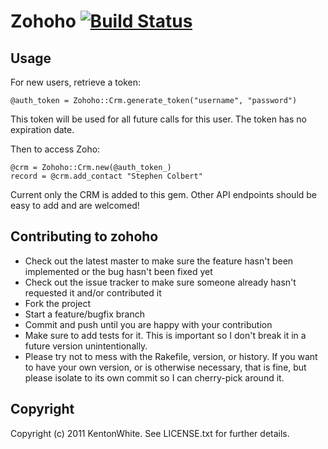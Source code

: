 # Zohoho [![Build Status](https://secure.travis-ci.org/KentonWhite/zohoho.png)](http://travis-ci.org/nolastan/zohoho)
## Usage

For new users, retrieve a token:
	
	@auth_token = Zohoho::Crm.generate_token("username", "password")
	
This token will be used for all future calls for this user.  The token has no expiration date.

Then to access Zoho:

	@crm = Zohoho::Crm.new(@auth_token_) 
	record = @crm.add_contact "Stephen Colbert"
	
Current only the CRM is added to this gem.  Other API endpoints should be easy to add and are welcomed!

## Contributing to zohoho
 
* Check out the latest master to make sure the feature hasn't been implemented or the bug hasn't been fixed yet
* Check out the issue tracker to make sure someone already hasn't requested it and/or contributed it
* Fork the project
* Start a feature/bugfix branch
* Commit and push until you are happy with your contribution
* Make sure to add tests for it. This is important so I don't break it in a future version unintentionally.
* Please try not to mess with the Rakefile, version, or history. If you want to have your own version, or is otherwise necessary, that is fine, but please isolate to its own commit so I can cherry-pick around it.

## Copyright

Copyright (c) 2011 KentonWhite. See LICENSE.txt for
further details.

